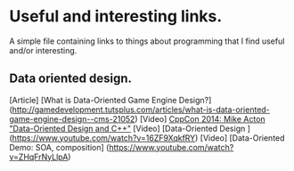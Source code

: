 Useful and interesting links.
=============================

A simple file containing links to things about programming that I find useful and/or interesting.


Data oriented design.
---------------------

[Article] [What is Data-Oriented Game Engine Design?]             (http://gamedevelopment.tutsplus.com/articles/what-is-data-oriented-game-engine-design--cms-21052)
[Video]   [CppCon 2014: Mike Acton "Data-Oriented Design and C++"](https://www.youtube.com/watch?v=rX0ItVEVjHc)
[Video]   [Data-Oriented Design ]                                 (https://www.youtube.com/watch?v=16ZF9XqkfRY)
[Video]   [Data-Oriented Demo: SOA, composition]                  (https://www.youtube.com/watch?v=ZHqFrNyLlpA)
